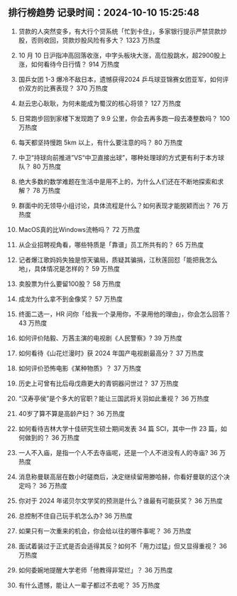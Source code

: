 
## 排行榜趋势 记录时间：2024-10-10 15:25:48
  
  1. 贷款的人突然变多，有大行个贷系统「忙到卡住」，多家银行提示严禁贷款炒股，否则收回，贷款炒股风险有多大？ 1323 万热度
    
  2. 10 月 10 日沪指冲高回落收涨，中字头板块大涨，高位股跳水，超2900股上涨，如何看待今日行情？ 914 万热度
    
  3. 国乒女团 1-3 爆冷不敌日本，遗憾获得2024 乒乓球亚锦赛女团亚军，如何评价双方的比赛表现？ 370 万热度
    
  4. 赵云忠心耿耿，为何未能成为蜀汉的核心将领？ 127 万热度
    
  5. 日常跑步回到家楼下发现跑了 9.9 公里，你会去再多跑一段去凑整数吗？ 100 万热度
    
  6. 每天都坚持慢跑 5km 以上，有什么要注意的吗？ 80 万热度
    
  7. 中卫“持球向前推进”VS“中卫直接出球”，哪种处理球的方式更有利于本方球队？ 80 万热度
    
  8. 绝大多数的数学难题在生活中是用不上的，为什么人们还在不断地探索和求解？ 78 万热度
    
  9. 群面中的无领导小组讨论，具体流程是什么？如何表现才能脱颖而出？ 76 万热度
    
  10. MacOS真的比Windows流畅吗？ 72 万热度
    
  11. 从企业招聘视角看，哪些特质是「靠谱」员工所共有的？ 65 万热度
    
  12. 记者爆江歌妈妈失独是惊天骗局，质疑其骗捐，江秋莲回怼「能把我怎么地」，具体情况是怎样的？ 59 万热度
    
  13. 卖股票为什么要留100股？ 58 万热度
    
  14. 成龙为什么拿不到金像奖？ 57 万热度
    
  15. 终面二选一，HR 问你「给我一个录用你，不录用他的理由」，你会怎么回答？ 43 万热度
    
  16. 如何评价陆毅、万茜主演的电视剧《人民警察》? 39 万热度
    
  17. 如何看待《山花烂漫时》获 2024 年国产电视剧最高分？ 37 万热度
    
  18. 如何评价恐怖电影《某种物质》？ 37 万热度
    
  19. 历史上可曾有比后母戊鼎更大的青铜器问世过？ 37 万热度
    
  20. “汉寿亭侯”是个多大的官职？能让三国武将关羽如此重视？ 36 万热度
    
  21. 40岁了算不算是高龄产妇？ 36 万热度
    
  22. 如何看待吉林大学十佳研究生硕士期间发表 34 篇 SCI，其中一作 23 篇，如何做到的？ 36 万热度
    
  23. 一人不入庙，是指一个人不去寺庙呢，还是一个人不进没有人的寺庙? 36 万热度
    
  24. 消息称曼联高层在数小时磋商后，决定继续留用滕哈赫，你看好曼联的这个决定吗？ 36 万热度
    
  25. 你对于 2024 年诺贝尔文学奖的预测是什么？谁最有可能获奖？ 36 万热度
    
  26. 总控制不住自己玩手机怎么办? 36 万热度
    
  27. 如果只有一次重来的机会，你会给以往的哪件事呢？ 36 万热度
    
  28. 面试着装过于正式是否会适得其反？如何不「用力过猛」但又显得重视？ 36 万热度
    
  29. 如何委婉地提醒大学老师「他教得非常烂」？ 36 万热度
    
  30. 有什么遗憾，能让人一辈子都过不去呢？ 35 万热度
    